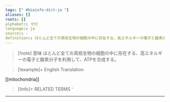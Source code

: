 ```yaml
---
tags: [" #bioinfo-dict-ja "]
aliases: []
roots: []
alphabet:: マ行
language:: ja
source:: -
definition:: ほとんど全ての真核生物の細胞の中に存在する、高エネルギーの電子と酸素分子を利用して、ATPを合成する。
---
```

>[!note] 意味
>ほとんど全ての真核生物の細胞の中に存在する、高エネルギーの電子と酸素分子を利用して、ATPを合成する。
>

>[!example]+ English Translation
> 
[[mitochondria]] 

>[!info]+ RELATED TERMS
> ⁻

---